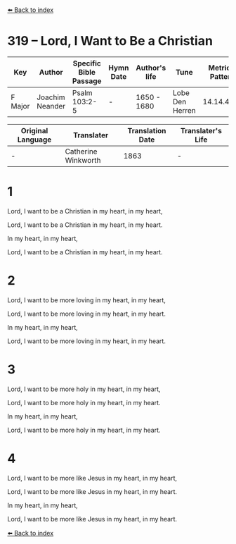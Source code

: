 [⬅️ Back to index](../README.md)

# 319 – Lord, I Want to Be a Christian

Key | Author   | Specific Bible Passage     |Hymn Date |Author's life |Tune |Metrical Pattern   |Composer/Source                                                                                        
-- | --------- | ---------------------------|----------|--------------|-----|-------------------|-------------   
F Major  | Joachim Neander      | Psalm 103:2-5 | -  | 1650 - 1680 | Lobe Den Herren | 14.14.4.7.8 | Chorale Book for England, 1863 

Original Language | Translater | Translation Date   | Translater's Life     
----------------- | --------- | --------------------|-------------   
\-  | Catherine Winkworth      | 1863 | -  | 1827 - 1878 



# 1

Lord, I want to be a Christian in my heart, in my heart,

Lord, I want to be a Christian in my heart, in my heart.

In my heart, in my heart,

Lord, I want to be a Christian in my heart, in my heart.



# 2

Lord, I want to be more loving in my heart, in my heart,

Lord, I want to be more loving in my heart, in my heart.

In my heart, in my heart,

Lord, I want to be more loving in my heart, in my heart.



# 3

Lord, I want to be more holy in my heart, in my heart,

Lord, I want to be more holy in my heart, in my heart.

In my heart, in my heart,

Lord, I want to be more holy in my heart, in my heart.



# 4

Lord, I want to be more like Jesus in my heart, in my heart,

Lord, I want to be more like Jesus in my heart, in my heart.

In my heart, in my heart,

Lord, I want to be more like Jesus in my heart, in my heart.

[⬅️ Back to index](../README.md)
